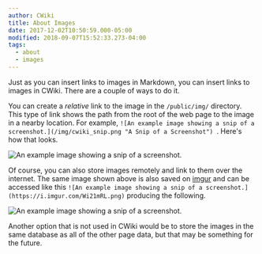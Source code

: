 ```yaml
---
author: CWiki
title: About Images
date: 2017-12-02T10:50:59.000-05:00
modified: 2018-09-07T15:52:33.273-04:00
tags:
  - about
  - images
---
```



Just as you can insert links to images in Markdown, you can insert links to images in CWiki. There are a couple of ways to do it.

You can create a _relative_ link to the image in the `/public/img/` directory. This type of link shows the path from ​the root of the web page to the image in a nearby location.​ For example, `![An example image showing a snip of a screenshot.](/img/cwiki_snip.png "A Snip of a Screenshot")
`. Here's how that looks.

![An example image showing a snip of a screenshot.](/img/cwiki_snip.png "A Snip of a Screenshot")

Of course, you can also store images remotely and link to them over the internet. The same image shown above is also saved on [imgur](https://imgur.com) and can be accessed like this `![An example image showing a snip of a screenshot.](https://i.imgur.com/Wi21mRL.png)` producing the following.

![An example image showing a snip of a screenshot.](https://i.imgur.com/Wi21mRL.png "A Snip of a Screenshot")

Another option that is not used in CWiki would be to store the images in the same database as all of the other page data, but that may be something for the future.